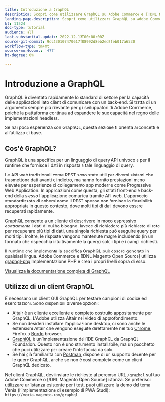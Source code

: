 ```yaml
---
title: Introduzione a GraphQL
description: Scopri come utilizzare GraphQL su Adobe Commerce e [!DNL Magento Open Source]. Utilizzare chiamate GraphQL GET e POST per Adobe Commerce e [!DNL Magento Open Source].
landing-page-description: Scopri come utilizzare GraphQL su Adobe Commerce e [!DNL Magento Open Source]. Utilizzare chiamate GraphQL GET e POST per Adobe Commerce e [!DNL Magento Open Source].
kt: 11524
doc-type: tutorial
audience: all
last-substantial-update: 2022-12-13T00:00:00Z
source-git-commit: 9dc530107470617f88992d8eb2ed9feb017a6530
workflow-type: tm+mt
source-wordcount: '477'
ht-degree: 0%

---
```


# Introduzione a GraphQL

GraphQL è diventato rapidamente lo standard di settore per la capacità delle applicazioni lato client di comunicare con un back-end. Si tratta di un argomento sempre più rilevante per gli sviluppatori di Adobe Commerce, poiché la piattaforma continua ad espandere le sue capacità nel regno delle implementazioni headless.

Se hai poca esperienza con GraphQL, questa sezione ti orienta ai concetti e all’utilizzo di base.

## Cos&#39;è GraphQL?

GraphQL è una specifica per un linguaggio di query API univoco e per il runtime che fornisce i dati in risposta a tale linguaggio di query.

Le API web tradizionali come REST sono state utili per diversi sistemi che trasmettono dati avanti e indietro, ma hanno fornito prestazioni meno elevate per esperienze di collegamento app moderne come Progressive Web Application. In applicazioni come questa, gli strati front-end e back-end della _stesso_ l&#39;applicazione comunica tramite API web. L&#39;approccio standardizzato di schemi come il REST spesso non fornisce la flessibilità appropriata in questo contesto, dove molti tipi di dati devono essere recuperati rapidamente.

GraphQL consente a un cliente di descrivere in modo espressivo _esattamente_ i dati di cui ha bisogno. Invece di richiedere più richieste di rete per recuperare più tipi di dati, una singola richiesta può eseguire query per molti tipi. Inoltre, le risposte vengono mantenute magre includendo (in un formato che rispecchia intuitivamente la query) solo i tipi e i campi richiesti.

Il runtime che implementa la specifica GraphQL può essere generato in qualsiasi lingua. Adobe Commerce e [!DNL Magento Open Source] utilizza
[graphql-php](https://webonyx.github.io/graphql-php/) Implementazione PHP e crea i propri livelli sopra di esso.

[Visualizza la documentazione completa di GraphQL](https://graphql.org/learn)

## Utilizzo di un client GraphQL

È necessario un client GUI GraphQL per testare campioni di codice ed esercitazioni. Sono disponibili diverse opzioni:

* [Altair](https://altairgraphql.dev/) è un cliente eccellente e completo costruito appositamente per GraphQL. L&#39;Adobe utilizza Altair nei video di approfondimento.
* Se non desideri installare l’applicazione desktop, ci sono anche le estensioni Altair che vengono eseguite direttamente nel tuo
   [Chrome](https://chrome.google.com/webstore/detail/altair-graphql-client/flnheeellpciglgpaodhkhmapeljopja), Firefox o [Bordo](https://microsoftedge.microsoft.com/addons/detail/altair-graphql-client/kpggioiimijgcalmnfnalgglgooonopa) browser.
* [GraphiQL](https://github.com/graphql/graphiql/tree/main/packages/graphiql) è un’implementazione dell’IDE GraphQL da GraphQL Foundation. Questo non è uno strumento installabile, ma un pacchetto che puoi utilizzare per creare l&#39;interfaccia da solo.
* Se hai già familiarità con [Postman](https://www.postman.com/), dispone di un supporto decente per le query GraphQL, anche se non è così completo come un client GraphQL dedicato.

Nel client GraphQL, devi inviare le richieste al percorso URL `/graphql` sul tuo Adobe Commerce o [!DNL Magento Open Source] istanza. Se preferisci utilizzare un’istanza esistente per i test, puoi utilizzare la demo del tema Venia (l’implementazione di esempio di PWA Studi): `https://venia.magento.com/graphql`


